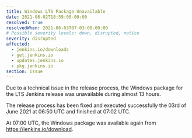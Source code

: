 ```yaml
---
title: Windows LTS Package Unavailable
date: 2021-06-02T18:59:00-00:00
resolved: true
resolvedWhen: 2021-06-03T07:03:00-00:00
# Possible severity levels: down, disrupted, notice
severity: disrupted
affected:
  - jenkins.io/downloads
  - get.jenkins.io
  - updates.jenkins.io
  - pkg.jenkins.io
section: issue
---
```


Due to a technical issue in the release process, the Windows package for the LTS Jenkins release was unavailable during almost 13 hours.

The release process has been fixed and executed successfully the 03rd of June 2021 at 06:50 UTC and finished at 07:02 UTC.

At 07:00 UTC, the Windows package was available again from <https://jenkins.io/download>.

